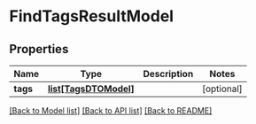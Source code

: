 # FindTagsResultModel

## Properties
Name | Type | Description | Notes
------------ | ------------- | ------------- | -------------
**tags** | [**list[TagsDTOModel]**](TagsDTOModel.md) |  | [optional] 

[[Back to Model list]](../README.md#documentation-for-models) [[Back to API list]](../README.md#documentation-for-api-endpoints) [[Back to README]](../README.md)


